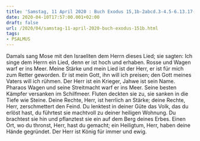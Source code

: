 ```yaml
---
title: 'Samstag, 11 April 2020 : Buch Exodus 15,1b-2abcd.3-4.5-6.13.17-18.'
date: 2020-04-10T17:57:00.001+02:00
draft: false
url: /2020/04/samstag-11-april-2020-buch-exodus-151b.html
tags: 
- PSALMUS
---
```


Damals sang Mose mit den Israeliten dem Herrn dieses Lied; sie sagten: Ich singe dem Herrn ein Lied, denn er ist hoch und erhaben. Rosse und Wagen warf er ins Meer. Meine Stärke und mein Lied ist der Herr, er ist für mich zum Retter geworden. Er ist mein Gott, ihn will ich preisen; den Gott meines Vaters will ich rühmen. Der Herr ist ein Krieger, Jahwe ist sein Name. Pharaos Wagen und seine Streitmacht warf er ins Meer. Seine besten Kämpfer versanken im Schilfmeer. Fluten deckten sie zu, sie sanken in die Tiefe wie Steine. Deine Rechte, Herr, ist herrlich an Stärke; deine Rechte, Herr, zerschmettert den Feind. Du lenktest in deiner Güte das Volk, das du erlöst hast, du führtest sie machtvoll zu deiner heiligen Wohnung. Du brachtest sie hin und pflanztest sie ein auf dem Berg deines Erbes. Einen Ort, wo du thronst, Herr, hast du gemacht; ein Heiligtum, Herr, haben deine Hände gegründet. Der Herr ist König für immer und ewig.